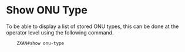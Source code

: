 # Show ONU Type

To be able to display a list of stored ONU types, this can be done at the operator level using the following command.

```Terminal
    ZXAN#show onu-type
```